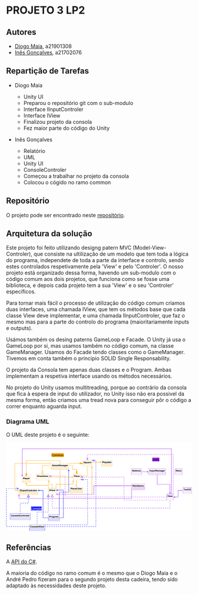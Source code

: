# PROJETO 3 LP2

## Autores

* [Diogo Maia](https://github.com/Diogo-Maia), a21901308
* [Inês Gonçalves](https://github.com/ineesgoncalvees), a21702076

## Repartição de Tarefas

* Diogo Maia
  * Unity UI
  * Preparou o repositório git com o sub-modulo
  * Interface IInputControler
  * Interface IView
  * Finalizou projeto da consola
  * Fez maior parte do código do Unity

* Inês Gonçalves
  * Relatório
  * UML
  * Unity UI
  * ConsoleControler
  * Começou a trabalhar no projeto da consola
  * Colocou o cógido no ramo common

## Repositório

O projeto pode ser encontrado neste [repositório](https://github.com/Diogo-Maia/LP2Projeto3).

## Arquitetura da solução

Este projeto foi feito utilizando designg patern MVC (Model-View-Controler), que 
consiste na ultilização de um modelo que tem toda a lógica do programa,
independete de toda a parte da interface e controlo, sendo estes controlados respetivamente pela 'View' e pelo 'Controler'.
O nosso projeto está organizado dessa forma, havendo um sub-modulo com o código
comum aos dois projetos, que funciona como se fosse uma biblioteca, e depois
cada projeto tem a sua 'View' e o seu 'Controler' específicos.

Para tornar mais fácil o processo de utilização do código comum criamos duas 
interfaces, uma chamada IView, que tem os métodos base que cada classe View deve
implementar, e uma chamada IInputControler, que faz o mesmo mas para a parte do
controlo do programa (maioritariamente inputs e outputs).

Usámos também os desing paterns GameLoop e Facade. O Unity já usa o GameLoop por
si, mas usamos também no código comum, na classe GameManager. Usamos do Facade
tendo classes como o GameManager.
Tivemos em conta também o principio SOLID Single Responsability.

O projeto da Consola tem apenas duas classes e o Program. Ambas implementam a respetiva interface usando os métodos necessários.

No projeto do Unity usamos multitreading, porque ao contrário da consola que fica
à espera de input do utilizador, no Unity isso não era possivel da mesma forma,
então criamos uma tread nova para conseguir pôr o código a correr enquanto aguarda input.

### Diagrama UML

O UML deste projeto é o seguinte:

![UML](UML.svg)
## Referências

A [API do C#](https://docs.microsoft.com/en-us/dotnet/csharp/).

A maioria do código no ramo comum é o mesmo que o Diogo Maia e o André Pedro
fizeram para o segundo projeto desta cadeira, tendo sido adaptado às necessidades deste projeto.